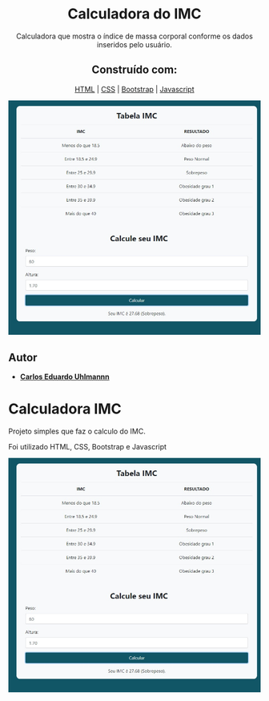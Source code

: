<h1 align="center">
  Calculadora do IMC
</h1>

<p align="center">
  Calculadora que mostra o índice de massa corporal conforme os dados inseridos pelo usuário. 
</p>

<h2 align="center">
 Construído com:   
</h2>
 
<div align="center">
  
[HTML](https://www.w3schools.com/html/default.asp) | [CSS](https://www.w3schools.com/css/) | [Bootstrap](https://getbootstrap.com/) | [Javascript](https://developer.mozilla.org/pt-BR/docs/Aprender/Getting_started_with_the_web/JavaScript_basico)
  
</div>
 
 <p align="center">
  <img alt="Gerador de loterias" src="https://github.com/carlosuhlmann/calculadora_imc/blob/master/calc.jpg">
 </p>
 
 ## Autor

* **[Carlos Eduardo Uhlmannn](https://github.com/carlosuhlmann)**




















# Calculadora IMC

Projeto simples que faz o calculo do IMC.

Foi utilizado HTML, CSS, Bootstrap e Javascript

![](https://github.com/carlosuhlmann/calculadora_imc/blob/master/calc.jpg)
